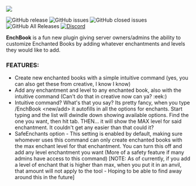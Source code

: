 ![](https://i.imgur.com/hfehh2e.png)

![GitHub release](https://img.shields.io/github/release/ShaneBeee/EnchBook.svg?style=for-the-badge)
![GitHub issues](https://img.shields.io/github/issues-raw/ShaneBeee/EnchBook.svg?style=for-the-badge)
![GitHub closed issues](https://img.shields.io/github/issues-closed-raw/ShaneBeee/EnchBook.svg?style=for-the-badge)
![GitHub All Releases](https://img.shields.io/github/downloads/ShaneBeee/EnchBook/total.svg?style=for-the-badge)
[![Discord](https://img.shields.io/discord/425192525091831808.svg?style=for-the-badge)](https://discordapp.com/invite/km3UF8Q)


**EnchBook** is a fun new plugin giving server owners/admins the ability to customize Enchanted Books by adding whatever enchantments and levels they would like to add.


### FEATURES:
- Create new enchanted books with a simple intuitive command (yes, you can also get these from creative, I know I know)
- Add any enchantment and level to any enchanted book, also with the intuitive command (Can't do that in creative now can ya? :eek:)
- Intuitive command? What's that you say? Its pretty fancy, when you type /EnchBook <new/add> it autofills in all the options for enchants. Start typing and the list will dwindle down showing available options. Find the one you want, then hit tab. THEN... it will show the MAX level for said enchantment. It couldn't get any easier than that could it?
- SafeEnchants option - This setting is enabled by default, making sure whomever uses this command can only create enchanted books with the max enchant level for that enchantment. You can turn this off and add any level enchantment you want (More of a safety feature if many admins have access to this command) [NOTE: As of currently, if you add a level of enchant that is higher than max, when you put it in an anvil, that amount will not apply to the tool - Hoping to be able to find away around this in the future]
